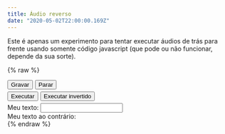 ```yaml
---
title: Áudio reverso
date: "2020-05-02T22:00:00.169Z"
---
```


Este é apenas um experimento para tentar executar áudios de trás para frente usando somente código javascript (que pode ou não funcionar, depende da sua sorte).

{% raw %}
<style>
  .row {
    display:flex;
    flex-direction:row;
    margin-bottom: 5px;
  }
  .button {
    margin-right: 5px;
  }
</style>
<div class="main">
    <div class="row">
      <button class="button" onclick="startRecord()">Gravar</button>
      <button class="button" onclick="stopRecord()">Parar</button>
    </div>
    <div class="row">
      <button class="button" onclick="playAudio()">Executar</button>
      <button class="button" onclick="playReverseAudio()">Executar invertido</button>
    </div>
    <div id="legenda">
    </div>
    <div>
      Meu texto: <input id="texto" class="button" type="text" onInput="textChange()" />
    </div>
    <div>
      Meu texto ao contrário: <span id="texto-contrario"></span>
    </div>
  </div>
  <script>
    navigator.mediaDevices.getUserMedia({audio:true})
    .then(handlerFunction)

    function textChange() {
      const text = document.getElementById("texto").value;
      const textoContrario = document.getElementById("texto-contrario");
      textoContrario.innerText = text.split('').reverse().join('');
    }

    function setDescription(value) {
      document.getElementById("legenda").innerText = value;
    }

    function handlerFunction(stream) {
      rec = new MediaRecorder(stream);
      rec.ondataavailable = e => {
        audioChunks.push(e.data);
      }
    }
      
    function startRecord() {
      setDescription("Gravando...");
      audioChunks = [];
      rec.start();
    }

    function stopRecord() {
      if (rec.state === "recording") {
        setDescription("Áudio gravado!");
        rec.stop();
      }
    }

    function playAudio() {
      stopRecord();
      setTimeout(() => {
        const blob = getBlob();
        convertBlobToArrayBuffer(blob, (arrayBuffer) => {
          play(arrayBuffer);
        });
      }, 200)
    }

    function playReverseAudio() {
      stopRecord();
      setTimeout(() => {
        const blob = getBlob();
        convertBlobToArrayBuffer(blob, (arrayBuffer) => {
          playReverse(arrayBuffer);
        });
      }, 200);
    }

    function getBlob() {
      if (rec.state === "inactive"){
        return new Blob(audioChunks, { type: 'audio/mpeg-3' });
      }

      return null;
    }

    function convertBlobToArrayBuffer(blob, callback) {
      if (blob) {
        fetch(URL.createObjectURL(blob)).then(function(resp) {return resp.arrayBuffer()}).then((buffer) => {
          callback(buffer);
        });
      }
    }

    function play(buffer) {
      var actx = new (window.AudioContext || window.webkitAudioContext);
      actx.decodeAudioData(buffer, function(buffer) {
          var src = actx.createBufferSource();
          src.buffer = buffer;
          src.connect(actx.destination);
          if (!src.start) src.start = src.noteOn;
          src.start(0);
        },
        function() {alert("Could not decode audio!")}
      )
    }

    function playReverse(buffer) {
      var actx = new (window.AudioContext || window.webkitAudioContext);
      actx.decodeAudioData(buffer, function(buffer) {
          var src = actx.createBufferSource(),
              channel, tmp, i, t = 0, len, len2;

          while(t < buffer.numberOfChannels) {
            channel = buffer.getChannelData(t++);
            len = channel.length - 1;
            len2 = len >>> 1;
            for(i = 0; i < len2; i++) {
                tmp = channel[len - i];
                channel[len - i] = channel[i];
                channel[i] = tmp;
            }
          }

          src.buffer = buffer;
          src.connect(actx.destination);
          if (!src.start) src.start = src.noteOn;
          src.start(0);
        },
        function() {alert("Could not decode audio!")}
      )
    }
  </script>
{% endraw %}